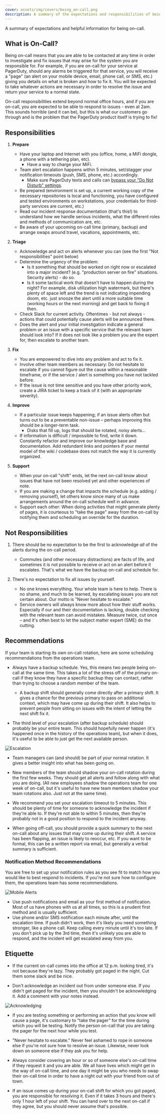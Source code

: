 ```yaml
---
cover: assets/img/covers/being_on-call.png
description: A summary of the expectations and responsibilities of being on-call at PagerDuty, along with some best practice and etiquette recommendations.
---
```

A summary of expectations and helpful information for being on-call.

## What is On-Call?
Being on-call means that you are able to be contacted at any time in order to investigate and fix issues that may arise for the system you are responsible for. For example, if you are on-call for your service at PagerDuty, should any alarms be triggered for that service, you will receive a "page" (an alert on your mobile device, email, phone call, or SMS, etc.) giving you details on what is broken and how to fix it. You will be expected to take whatever actions are necessary in order to resolve the issue and return your service to a normal state.

On-call responsibilities extend beyond normal office hours, and if you are on-call, you are expected to be able to respond to issues - even at 2am. This sounds horrible (and it can be), but this is what our customers go through and is the problem that the PagerDuty product itself is trying to fix!

## Responsibilities

1. **Prepare**
    * Have your laptop and Internet with you (office, home, a MiFi dongle, a phone with a tethering plan, etc).
        * Have a way to charge your MiFi.
    * Team alert escalation happens within 5 minutes, set/stagger your notification timeouts (push, SMS, phone, etc.) accordingly.
        * Make sure PagerDuty texts and calls can [bypass your "Do Not Disturb" settings](https://support.pagerduty.com/docs/notification-phone-numbers).
    * Be prepared (environment is set up, a current working copy of the necessary repositories is local and functioning, you have configured and tested environments on workstations, your credentials for third-party services are current, etc.)
    * Read our incident response documentation (that's this!) to understand how we handle serious incidents, what the different roles and methods of communication are, etc.
    * Be aware of your upcoming on-call time (primary, backup) and arrange swaps around travel, vacations, appointments, etc.

1. **Triage**
    * Acknowledge and act on alerts whenever you can (see the first "Not responsibilities" point below)
    * Determine the urgency of the problem:
        * Is it something that should be worked on right now or escalated into a major incident? (e.g. "production server on fire" situations. Security alerts) - do so.
        * Is it some tactical work that doesn't have to happen during the night? For example, disk utilization high watermark, but there's plenty of space left and the trend is not indicating impending doom, etc. just snooze the alert until a more suitable time (working hours or the next morning) and get back to fixing it then.
    * Check Slack for current activity. Oftentimes - but not always -  actions that could potentially cause alerts will be announced there.
    * Does the alert and your initial investigation indicate a general problem or an issue with a specific service that the relevant team should look into? If it does not look like a problem you are the expert for, then escalate to another team.

1. **Fix**
    * You are empowered to dive into any problem and act to fix it.
    * Involve other team members as necessary: Do not hesitate to escalate if you cannot figure out the cause within a reasonable timeframe, or if the service / alert is something you have not tackled before.
    * If the issue is not time sensitive and you have other priority work, create a JIRA ticket to keep a track of it (with an appropriate severity).

1. **Improve**
    * If a particular issue keeps happening; if an issue alerts often but turns out to be a preventable non-issue – perhaps improving this should be a longer-term task.
        * Disks that fill up, logs that should be rotated, noisy alerts...
    * If information is difficult / impossible to find, write it down. Constantly refactor and improve our knowledge base and documentation. Add redundant links and pointers if your mental model of the wiki / codebase does not match the way it is currently organized.

1. **Support**
    * When your on-call "shift" ends, let the next on-call know about issues that have not been resolved yet and other experiences of note.
    * If you are making a change that impacts the schedule (e.g. adding / removing yourself), let others know since many of us make arrangements around the on-call schedule well in advance.
    * Support each other: When doing activities that might generate plenty of pages, it is courteous to "take the page" away from the on-call by notifying them and scheduling an override for the duration.

## Not Responsibilities

1. There should be no expectation to be the first to acknowledge _all_ of the alerts during the on-call period.
    * Commutes (and other necessary distractions) are facts of life, and sometimes it is not possible to receive or act on an alert before it escalates. That's what we have the backup on-call and schedule for.

1. There's no expectation to fix all issues by yourself.
    * No one knows everything. Your whole team is here to help. There is no shame, and much to be learned, by escalating issues you are not certain about. Our motto is "Never hesitate to escalate."
    * Service owners will always know more about how their stuff works. Especially if our and their documentation is lacking, double checking with the relevant team can avoid mistakes. Measure twice, cut once – and it's often best to let the subject matter expert (SME) do the cutting.

## Recommendations
If your team is starting its own on-call rotation, here are some scheduling recommendations from the operations team.

* Always have a backup schedule. Yes, this means two people being on-call at the same time. This takes a lot of the stress off of the primary on-call if they know they have a specific backup they can contact, rather than trying to choose a random member of the team.
    * A backup shift should generally come directly after a primary shift. It gives a chance for the previous primary to pass on additional context, which may have come up during their shift. It also helps to prevent people from sitting on issues with the intent of letting the next shift fix it.

* The third level of your escalation (after backup schedule) should probably be your entire team. This should hopefully never happen (it's happened once in the history of the operations team), but when it does, it's useful to be able to just get the next available person.

![Escalation](../assets/img/misc/escalation.png)

* Team managers can (and should) be part of your normal rotation. It gives a better insight into what has been going on.

* New members of the team should shadow your on-call rotation during the first few weeks. They should get all alerts and follow along with what you are doing. (All new employees shadow the operations team for one week of on-call, but it's useful to have new team members shadow your team rotations also. Just not at the same time).

* We recommend you set your escalation timeout to 5 minutes. This should be plenty of time for someone to acknowledge the incident if they're able to. If they're not able to within 5 minutes, then they're probably not in a good position to respond to the incident anyway.

* When going off-call, you should provide a quick summary to the next on-call about any issues that may come up during their shift. A service has been flapping, an issue is likely to reoccur, etc. If you want to be formal, this can be a written report via email, but generally a verbal summary is sufficient.

### Notification Method Recommendations
You are free to set up your notification rules as you see fit to match how you would like to best respond to incidents. If you're not sure how to configure them, the operations team has some recommendations.

![Mobile Alerts](../assets/img/misc/mobile_alerts.png)

* Use push notifications and email as your first method of notification. Most of us have phones with us at all times, so this is a prudent first method and is usually sufficient.
* Use phone and/or SMS notification each minute after, until the escalation time. If push didn't work, then it's likely you need something stronger, like a phone call. Keep calling every minute until it's too late. If you don't pick up by the 3rd time, then it's unlikely you are able to respond, and the incident will get escalated away from you.

## Etiquette

* If the current on-call comes into the office at 12 p.m. looking tired, it's not because they're lazy. They probably got paged in the night. Cut them some slack and be nice.

* Don't acknowledge an incident out from under someone else. If you didn't get paged for the incident, then you shouldn't be acknowledging it. Add a comment with your notes instead.

![Acknowledging](../assets/img/misc/ack.png)

* If you are testing something or performing an action that you know will cause a page, it's customary to "take the pager" for the time during which you will be testing. Notify the person on-call that you are taking the pager for the next hour while you test.

* "Never hesitate to escalate." Never feel ashamed to rope in someone else if you're not sure how to resolve an issue. Likewise, never look down on someone else if they ask you for help.

* Always consider covering an hour or so of someone else's on-call time if they request it and you are able. We all have lives which might get in the way of on-call time, and one day it might be you who needs to swap their on-call time in order to have a night out with your friend from out of town.

* If an issue comes up during your on-call shift for which you got paged, you are responsible for resolving it. Even if it takes 3 hours and there's only 1 hour left of your shift. You can hand over to the next on-call if they agree, but you should never assume that's possible.
